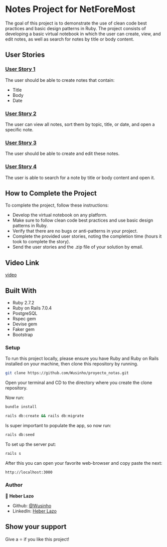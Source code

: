 # Notes Project for NetForeMost

The goal of this project is to demonstrate the use of clean code best practices and basic design patterns 
in Ruby. The project consists of developing a basic virtual notebook in which the user can create, view, 
and edit notes, as well as search for notes by title or body content.

## User Stories
### [User Story 1](https://github.com/Wusinho/proyecto_notas/tree/dev-historia_1)
The user should be able to create notes that contain:

- Title
- Body
- Date

### [User Story 2](https://github.com/Wusinho/proyecto_notas/tree/dev-historia_2)
The user can view all notes, sort them by topic, title, or date, and open a specific note.

### [User Story 3](https://github.com/Wusinho/proyecto_notas/tree/dev-historia_3)

The user should be able to create and edit these notes.

### [User Story 4](https://github.com/Wusinho/proyecto_notas/tree/dev-historia_4)
The user is able to search for a note by title or body content and open it.

## How to Complete the Project
To complete the project, follow these instructions:

- Develop the virtual notebook on any platform.
- Make sure to follow clean code best practices and use basic design patterns in Ruby.
- Verify that there are no bugs or anti-patterns in your project.
- Complete the provided user stories, noting the completion time (hours it took to complete the story).
- Send the user stories and the .zip file of your solution by email.

## Video Link

[video](https://www.loom.com/share/e5cfa14d00cb4f94b11bda49e20270ab)

## Built With

- Ruby 2.7.2
- Ruby on Rails 7.0.4
- PostgreSQL
- Rspec gem
- Devise gem
- Faker gem
- Bootstrap

### Setup

To run this project locally, please ensure you have Ruby and Ruby on Rails installed on your machine, then clone this repository by running.

```bash
git clone https://github.com/Wusinho/proyecto_notas.git
```

Open your terminal and CD to the directory where you create the clone repository.

Now run:

```bash
bundle install
```
```bash
rails db:create && rails db:migrate
```

Is super important to populate the app, so now run:

```bash
rails db:seed
```

To set up the server put:

```bash
rails s
```

After this you can open your favorite web-browser and copy paste the next:

```bash
http://localhost:3000
```

### Author

👤 **Heber Lazo**

- Github: [@Wusinho](https://github.com/Wusinho)
- LinkedIn: [Heber Lazo](https://www.linkedin.com/in/heber-lazo/)

## Show your support

Give a ⭐️ if you like this project!
